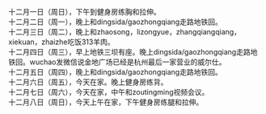 十二月一日（周日），下午到健身房练胸和拉伸。</br>
十二月二日（周一），晚上和dingsida/gaozhongqiang走路地铁回。</br>
十二月三日（周二），晚上和zhaosong，lizongyue，zhangqiangqiang，xiekuan，zhaizhe吃饭313羊肉。</br>
十二月四日（周三），早上地铁三坝有座。晚上dingsida/gaozhongqiang走路地铁回。wuchao发微信说金地广场已经是杭州最后一家营业的威尔仕。</br>
十二月五日（周四），晚上和dingsida/gaozhongqiang走路地铁回。</br>
十二月六日（周五），今天在家。晚上健身房练背。</br>
十二月七日（周六），今天在家，中午和zoutingming视频会议。</br>
十二月八日（周日），今天上午在家，下午健身房练腿和拉伸。</br>
